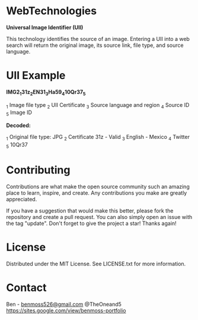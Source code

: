# WebTechnologies
**Universal Image Identifier (UII)**

This technology identifies the source of an image. Entering a UII into a web search will return the original image, its source link, file type, and source language.

# UII Example
**IMG2<sub>1</sub>31z<sub>2</sub>EN31<sub>3</sub>Ha59<sub>4</sub>10Qr37<sub>5</sub>**

<sub>1</sub> Image file type <sub>2</sub> UII Certificate <sub>3</sub> Source language and region <sub>4</sub> Source ID <sub>5</sub> Image ID

**Decoded:**

<sub>1</sub> Original file type: JPG   <sub>2</sub> Certificate 31z - Valid   <sub>3</sub> English - Mexico   <sub>4</sub> Twitter   <sub>5</sub> 10Qr37  

# Contributing
Contributions are what make the open source community such an amazing place to learn, inspire, and create. Any contributions you make are greatly appreciated.

If you have a suggestion that would make this better, please fork the repository and create a pull request. You can also simply open an issue with the tag "update". Don't forget to give the project a star! Thanks again!

# License
Distributed under the MIT License. See LICENSE.txt for more information.

# Contact
Ben - benmoss526@gmail.com @TheOneand5
https://sites.google.com/view/benmoss-portfolio
